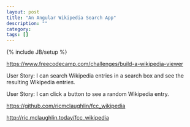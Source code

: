 ```yaml
---
layout: post
title: "An Angular Wikipedia Search App"
description: ""
category: 
tags: []
---
```

{% include JB/setup %}


https://www.freecodecamp.com/challenges/build-a-wikipedia-viewer

User Story: I can search Wikipedia entries in a search box and see the resulting Wikipedia entries.

User Story: I can click a button to see a random Wikipedia entry.


https://github.com/ricmclaughlin/fcc_wikipedia

http://ric.mclaughlin.today/fcc_wikipedia
